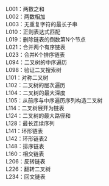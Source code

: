 L001：两数之和  
L002：两数相加  
L003：无重复字符的最长子串  
L010：正则表达式匹配  
L019：删除链表的倒数第N个节点  
L021：合并两个有序链表  
L023：合并K个排序链表  
L094：二叉树的中序遍历  
L098：验证二叉搜索树  
L101：对称二叉树  
L102：二叉树的层次遍历  
L104：二叉树的最大深度  
L105：从前序与中序遍历序列构造二叉树  
L114：二叉树展开为链表  
L124：二叉树的最大路径和  
L128：最长连续序列  
L141：环形链表  
L142：环形链表2  
L148：排序链表  
L160：相交链表  
L206：反转链表  
L226：翻转二叉树  
L234：回文链表  


